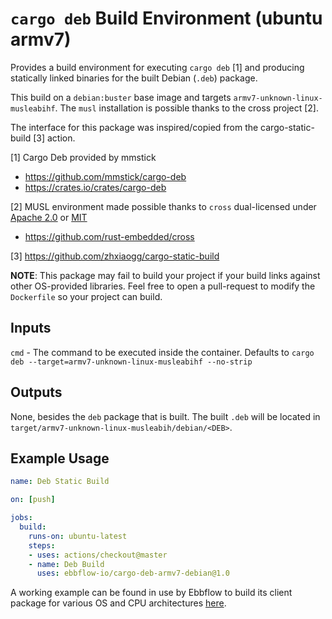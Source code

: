 # `cargo deb` Build Environment (ubuntu armv7)

Provides a build environment for executing `cargo deb` [1] and producing statically linked binaries for the built Debian (`.deb`) package.

This build on a `debian:buster` base image and targets `armv7-unknown-linux-musleabihf`. The `musl` installation is possible thanks to the cross project [2].

The interface for this package was inspired/copied from the cargo-static-build [3] action.

[1] Cargo Deb provided by mmstick
- https://github.com/mmstick/cargo-deb
- https://crates.io/crates/cargo-deb

[2] MUSL environment made possible thanks to `cross` dual-licensed under [Apache 2.0](https://github.com/rust-embedded/cross/blob/master/LICENSE-APACHE) or [MIT](https://github.com/rust-embedded/cross/blob/master/LICENSE-MIT)
- https://github.com/rust-embedded/cross

[3] https://github.com/zhxiaogg/cargo-static-build

**NOTE**: This package may fail to build your project if your build links against other OS-provided libraries. Feel free to open a pull-request to modify the `Dockerfile` so your project can build.

## Inputs

`cmd` - The command to be executed inside the container. Defaults to `cargo deb --target=armv7-unknown-linux-musleabihf --no-strip`

## Outputs

None, besides the `deb` package that is built. The built `.deb` will be located in `target/armv7-unknown-linux-musleabih/debian/<DEB>`.

## Example Usage

```yaml
name: Deb Static Build

on: [push]

jobs:
  build:
    runs-on: ubuntu-latest
    steps:
    - uses: actions/checkout@master
    - name: Deb Build
      uses: ebbflow-io/cargo-deb-armv7-debian@1.0
```

A working example can be found in use by Ebbflow to build its client package for various OS and CPU architectures [here](https://github.com/ebbflow-io/ebbflow/blob/master/.github/workflows/continuous-integration.yml).
